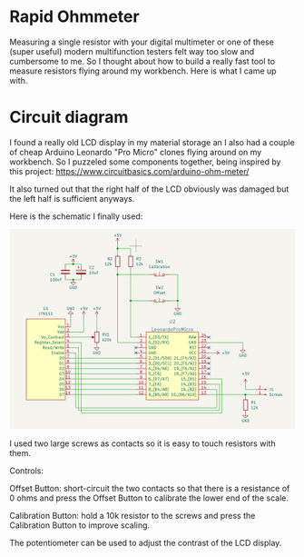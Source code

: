 # Rapid Ohmmeter

Measuring a single resistor with your digital multimeter or one of these (super useful) modern multifunction testers felt way too slow and cumbersome to me. So I thought about how to build a really fast tool to measure resistors flying around my workbench. Here is what I came up with.

# Circuit diagram

I found a really old LCD display in my material storage an I also had a couple of cheap Arduino Leonardo "Pro Micro" clones flying around on my workbench. So I puzzeled some components together, being inspired by this project: https://www.circuitbasics.com/arduino-ohm-meter/

It also turned out that the right half of the LCD obviously was damaged but the left half is sufficient anyways.

Here is the schematic I finally used:

<img src="schematic.png" width="600" />

I used two large screws as contacts so it is easy to touch resistors with them.

Controls:

Offset Button: short-circuit the two contacts so that there is a resistance of 0 ohms and press the Offset Button to calibrate the lower end of the scale.

Calibration Button: hold a 10k resistor to the screws and press the Calibration Button to improve scaling.

The potentiometer can be used to adjust the contrast of the LCD display.

